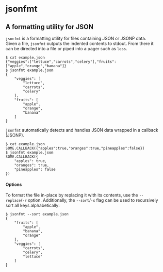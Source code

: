 jsonfmt
=======

A formatting utility for JSON
----

`jsonfmt` is a formatting utility for files containing JSON or JSONP data. Given a file, `jsonfmt` outputs the indented contents to stdout. From there it can be directed into a file or piped into a pager such as `less`.

```
$ cat example.json
{"veggies":["lettuce","carrots","celery"],"fruits":["apple","orange","banana"]}
$ jsonfmt example.json
{
    "veggies": [
        "lettuce",
        "carrots",
        "celery"
    ],
    "fruits": [
        "apple",
        "orange",
        "banana"
    ]
}
```

`jsonfmt` automatically detects and handles JSON data wrapped in a callback (JSONP).


```
$ cat example.json
SOME.CALLBACK({"apples":true,"oranges":true,"pineapples":false})
$ jsonfmt example.json
SOME.CALLBACK({
    "apples": true,
    "oranges": true,
    "pineapples": false
})
```

#### Options

To format the file in-place by replacing it with its contents, use the `--replace`/`-r` option. Additionally, the `--sort`/`-s` flag can be used to recursively sort all keys alphabetically:

```
$ jsonfmt --sort example.json
{
    "fruits": [
        "apple",
        "banana",
        "orange"
    ],
    "veggies": [
        "carrots",
        "celery",
        "lettuce"
    ]
}
```
